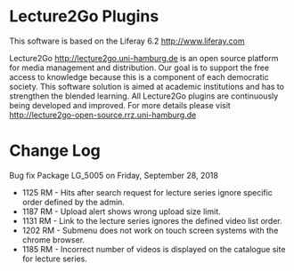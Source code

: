 Lecture2Go Plugins
==================

This software is based on the Liferay 6.2 http://www.liferay.com

Lecture2Go http://lecture2go.uni-hamburg.de is an open source platform for media management and distribution. Our goal is to support the free access to knowledge because this is a component of each democratic society. This software solution is aimed at academic institutions and has to strengthen the blended learning. All Lecture2Go plugins are continuously being developed and improved. For more details please visit http://lecture2go-open-source.rrz.uni-hamburg.de 

Change Log
==============
Bug fix Package LG_5005 on Friday, September 28, 2018

- 1125 RM - Hits after search request for lecture series ignore specific
order defined by the admin.
- 1187 RM - Upload alert shows wrong upload size limit.
- 1131 RM - Link to the lecture series ignores the defined video list
order.
- 1202 RM - Submenu does not work on touch screen systems with the chrome
browser.
- 1185 RM - Incorrect number of videos is displayed on the catalogue site
for lecture series.
